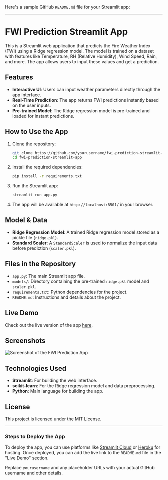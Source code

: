 Here's a sample GitHub `README.md` file for your Streamlit app:

---

# FWI Prediction Streamlit App

This is a Streamlit web application that predicts the Fire Weather Index (FWI) using a Ridge regression model. The model is trained on a dataset with features like Temperature, RH (Relative Humidity), Wind Speed, Rain, and more. The app allows users to input these values and get a prediction.

## Features

- **Interactive UI**: Users can input weather parameters directly through the app interface.
- **Real-Time Prediction**: The app returns FWI predictions instantly based on the user inputs.
- **Pre-trained Model**: The Ridge regression model is pre-trained and loaded for instant predictions.

## How to Use the App

1. Clone the repository:
    ```bash
    git clone https://github.com/yourusername/fwi-prediction-streamlit-app.git
    cd fwi-prediction-streamlit-app
    ```

2. Install the required dependencies:
    ```bash
    pip install -r requirements.txt
    ```

3. Run the Streamlit app:
    ```bash
    streamlit run app.py
    ```

4. The app will be available at `http://localhost:8501/` in your browser.

## Model & Data

- **Ridge Regression Model**: A trained Ridge regression model stored as a pickle file (`ridge.pkl`).
- **Standard Scaler**: A `StandardScaler` is used to normalize the input data before prediction (`scaler.pkl`).

## Files in the Repository

- `app.py`: The main Streamlit app file.
- `models/`: Directory containing the pre-trained `ridge.pkl` model and `scaler.pkl`.
- `requirements.txt`: Python dependencies for the project.
- `README.md`: Instructions and details about the project.

## Live Demo

Check out the live version of the app [here](https://forestfire-prediction.streamlit.app/).

## Screenshots

![Screenshot of the FWI Prediction App](![image](https://github.com/user-attachments/assets/a2272f16-9c49-4202-96f2-bb52eeacc91e)
)

## Technologies Used

- **Streamlit**: For building the web interface.
- **scikit-learn**: For the Ridge regression model and data preprocessing.
- **Python**: Main language for building the app.

## License

This project is licensed under the MIT License.

---

### Steps to Deploy the App

To deploy the app, you can use platforms like [Streamlit Cloud](https://streamlit.io/cloud) or [Heroku](https://heroku.com) for hosting. Once deployed, you can add the live link to the `README.md` file in the "Live Demo" section.

Replace `yourusername` and any placeholder URLs with your actual GitHub username and other details.
